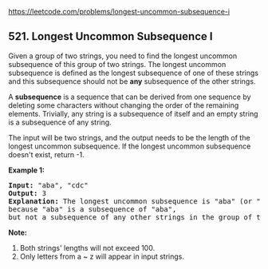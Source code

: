 https://leetcode.com/problems/longest-uncommon-subsequence-i

## 521. Longest Uncommon Subsequence I 

<div><p>
Given a group of two strings, you need to find the longest uncommon subsequence of this group of two strings.
The longest uncommon subsequence is defined as the longest subsequence of one of these strings and this subsequence should not be <b>any</b> subsequence of the other strings.
</p>
<p>
A <b>subsequence</b> is a sequence that can be derived from one sequence by deleting some characters without changing the order of the remaining elements. Trivially, any string is a subsequence of itself and an empty string is a subsequence of any string.
</p>
<p>
The input will be two strings, and the output needs to be the length of the longest uncommon subsequence. If the longest uncommon subsequence doesn't exist, return -1.
</p>
<p><b>Example 1:</b><br/>
</p><pre><b>Input:</b> "aba", "cdc"
<b>Output:</b> 3
<b>Explanation:</b> The longest uncommon subsequence is "aba" (or "cdc"), <br/>because "aba" is a subsequence of "aba", <br/>but not a subsequence of any other strings in the group of two strings. 
</pre>
<p></p>
<p><b>Note:</b>
</p><ol>
<li>Both strings' lengths will not exceed 100.</li>
<li>Only letters from a ~ z will appear in input strings. </li>
</ol>
<p></p></div>
